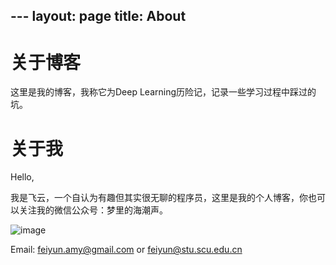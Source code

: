 ﻿﻿﻿﻿﻿﻿﻿---layout: pagetitle: About---# 关于博客这里是我的博客，我称它为Deep Learning历险记，记录一些学习过程中踩过的坑。# 关于我Hello,我是飞云，一个自认为有趣但其实很无聊的程序员，这里是我的个人博客，你也可以关注我的微信公众号：梦里的海潮声。![image](https://s1.ax1x.com/2018/10/31/iRqU6U.jpg)Email: feiyun.amy@gmail.com  or  feiyun@stu.scu.edu.cn